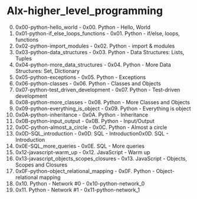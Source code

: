 # Alx-higher_level_programming

0. 0x00-python-hello_world - 0x00. Python - Hello, World
1. 0x01-python-if_else_loops_functions - 0x01. Python - if/else, loops, functions
2. 0x02-python-import_modules - 0x02. Python - import & modules
3. 0x03-python-data_structures - 0x03. Python - Data Structures: Lists, Tuples
4. 0x04-python-more_data_structures - 0x04. Python - More Data Structures: Set, Dictionary
5. 0x05-python-exceptions - 0x05. Python - Exceptions
6. 0x06-python-classes - 0x06. Python - Classes and Objects
7. 0x07-python-test_driven_development - 0x07. Python - Test-driven development
8. 0x08-python-more_classes - 0x08. Python - More Classes and Objects
9. 0x09-python-everything_is_object - 0x09. Python - Everything is object
10. 0x0A-python-inheritance - 0x0A. Python - Inheritance
11. 0x0B-python-input_output - 0x0B. Python - Input/Output
12. 0x0C-python-almost_a_circle - 0x0C. Python - Almost a circle
13. 0x0D-SQL_introduction - 0x0D. SQL - Introduction0x0D. SQL - Introduction
14. 0x0E-SQL_more_queries - 0x0E. SQL - More queries
15. 0x12-javascript-warm_up - 0x12. JavaScript - Warm up
16. 0x13-javascript_objects_scopes_closures - 0x13. JavaScript - Objects, Scopes and Closures
17. 0x0F-python-object_relational_mapping - 0x0F. Python - Object-relational mapping
18. 0x10. Python - Network #0 - 0x10-python-network_0
19. 0x11. Python - Network #1 - 0x11-python-network_1